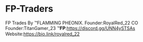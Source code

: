 # FP-Traders
FP Trades By ™FLAMMING PHEONIX.
Founder:RoyalRed_22
CO Founder:TitanGamer_23
™𝐅𝐏:https://discord.gg/UNN4ySTSAs
Website:https://bio.link/royalred_22
